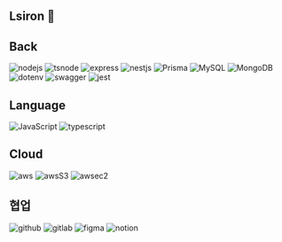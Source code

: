## Lsiron 🌱

## Back
<img alt="nodejs" src="https://img.shields.io/badge/node.js-339933?style=for-the-badge&logo=Node.js&logoColor=white"/>
<img alt="tsnode" src ="https://img.shields.io/badge/tsnode-3178C6.svg?&style=for-the-badge&logo=tsnode&logoColor=white"/>
<img alt="express" src ="https://img.shields.io/badge/express-000000.svg?&style=for-the-badge&logo=express&logoColor=white"/>
<img alt="nestjs" src="https://img.shields.io/badge/nest.js-E0234E?style=for-the-badge&logo=nestjs&logoColor=white"/>
<img alt="Prisma" src ="https://img.shields.io/badge/prisma-2D3748.svg?&style=for-the-badge&logo=mysql&logoColor=white"/> 
<img alt="MySQL" src ="https://img.shields.io/badge/mysql-4479A1.svg?&style=for-the-badge&logo=mysql&logoColor=white"/>
<img alt="MongoDB" src="https://img.shields.io/badge/mongoDB-47A248?style=for-the-badge&logo=MongoDB&logoColor=white"/>
<img alt="dotenv" src ="https://img.shields.io/badge/dotenv-ECD53F.svg?&style=for-the-badge&logo=dotenv&logoColor=white"/>
<img alt="swagger" src ="https://img.shields.io/badge/swagger-85EA2D.svg?&style=for-the-badge&logo=swagger&logoColor=white"/>
<img alt="jest" src ="https://img.shields.io/badge/jest-C21325.svg?&style=for-the-badge&logo=jest&logoColor=white"/>

## Language
<img alt="JavaScript" src ="https://img.shields.io/badge/JavaScript-F7DF1E.svg?&style=for-the-badge&logo=JavaScript&logoColor=black"/> 
<img alt="typescript" src ="https://img.shields.io/badge/typescript-3178C6.svg?&style=for-the-badge&logo=typescript&logoColor=white"/> 

## Cloud
<img alt="aws" src="https://img.shields.io/badge/amazonaws-232F3E?style=for-the-badge&logo=amazonaws&logoColor=white">
<img alt="awsS3" src="https://img.shields.io/badge/awsS3-569A31?style=for-the-badge&logo=amazonaws&logoColor=white"> 
<img alt="awsec2" src="https://img.shields.io/badge/awsEC2-FF9900?style=for-the-badge&logo=amazonaws&logoColor=white"> 

## 협업

<img alt="github" src="https://img.shields.io/badge/github-181717?style=for-the-badge&logo=github&logoColor=white"/>
<img alt="gitlab" src ="https://img.shields.io/badge/gitlab-FC6D26.svg?&style=for-the-badge&logo=gitlab&logoColor=white"/>
<img alt="figma" src ="https://img.shields.io/badge/figma-F24E1E.svg?&style=for-the-badge&logo=figma&logoColor=white"/>
<img alt="notion" src ="https://img.shields.io/badge/notion-000000.svg?&style=for-the-badge&logo=notion&logoColor=white"/>

